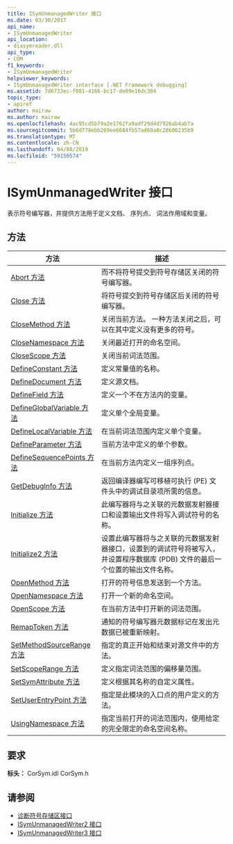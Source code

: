 ```yaml
---
title: ISymUnmanagedWriter 接口
ms.date: 03/30/2017
api_name:
- ISymUnmanagedWriter
api_location:
- diasymreader.dll
api_type:
- COM
f1_keywords:
- ISymUnmanagedWriter
helpviewer_keywords:
- ISymUnmanagedWriter interface [.NET Framework debugging]
ms.assetid: 7d6733ec-f081-4166-bc17-de09e16dc304
topic_type:
- apiref
author: mairaw
ms.author: mairaw
ms.openlocfilehash: 4ac95cd5b79a2e1762fa9adf29d4d7926ab4ab7a
ms.sourcegitcommit: 5b6d778ebb269ee6684fb57ad69a8c28b06235b9
ms.translationtype: MT
ms.contentlocale: zh-CN
ms.lasthandoff: 04/08/2019
ms.locfileid: "59150574"
---
```

# <a name="isymunmanagedwriter-interface"></a>ISymUnmanagedWriter 接口
表示符号编写器，并提供方法用于定义文档、 序列点、 词法作用域和变量。  
  
## <a name="methods"></a>方法  
  
|方法|描述|  
|------------|-----------------|  
|[Abort 方法](../../../../docs/framework/unmanaged-api/diagnostics/isymunmanagedwriter-abort-method.md)|而不将符号提交到符号存储区关闭的符号编写器。|  
|[Close 方法](../../../../docs/framework/unmanaged-api/diagnostics/isymunmanagedwriter-close-method.md)|将符号提交到符号存储区后关闭的符号编写器。|  
|[CloseMethod 方法](../../../../docs/framework/unmanaged-api/diagnostics/isymunmanagedwriter-closemethod-method.md)|关闭当前方法。 一种方法关闭之后，可以在其中定义没有更多的符号。|  
|[CloseNamespace 方法](../../../../docs/framework/unmanaged-api/diagnostics/isymunmanagedwriter-closenamespace-method.md)|关闭最近打开的命名空间。|  
|[CloseScope 方法](../../../../docs/framework/unmanaged-api/diagnostics/isymunmanagedwriter-closescope-method.md)|关闭当前词法范围。|  
|[DefineConstant 方法](../../../../docs/framework/unmanaged-api/diagnostics/isymunmanagedwriter-defineconstant-method.md)|定义常量值的名称。|  
|[DefineDocument 方法](../../../../docs/framework/unmanaged-api/diagnostics/isymunmanagedwriter-definedocument-method.md)|定义源文档。|  
|[DefineField 方法](../../../../docs/framework/unmanaged-api/diagnostics/isymunmanagedwriter-definefield-method.md)|定义一个不在方法内的变量。|  
|[DefineGlobalVariable 方法](../../../../docs/framework/unmanaged-api/diagnostics/isymunmanagedwriter-defineglobalvariable-method.md)|定义单个全局变量。|  
|[DefineLocalVariable 方法](../../../../docs/framework/unmanaged-api/diagnostics/isymunmanagedwriter-definelocalvariable-method.md)|在当前词法范围内定义单个变量。|  
|[DefineParameter 方法](../../../../docs/framework/unmanaged-api/diagnostics/isymunmanagedwriter-defineparameter-method.md)|当前方法中定义的单个参数。|  
|[DefineSequencePoints 方法](../../../../docs/framework/unmanaged-api/diagnostics/isymunmanagedwriter-definesequencepoints-method.md)|在当前方法内定义一组序列点。|  
|[GetDebugInfo 方法](../../../../docs/framework/unmanaged-api/diagnostics/isymunmanagedwriter-getdebuginfo-method.md)|返回编译器编写可移植可执行 (PE) 文件头中的调试目录项所需的信息。|  
|[Initialize 方法](../../../../docs/framework/unmanaged-api/diagnostics/isymunmanagedwriter-initialize-method.md)|此编写器将与之关联的元数据发射器接口和设置输出文件将写入调试符号的名称。|  
|[Initialize2 方法](../../../../docs/framework/unmanaged-api/diagnostics/isymunmanagedwriter-initialize2-method.md)|设置此编写器将与之关联的元数据发射器接口，设置到的调试符号将被写入，并设置程序数据库 (PDB) 文件的最后一个位置的输出文件名称。|  
|[OpenMethod 方法](../../../../docs/framework/unmanaged-api/diagnostics/isymunmanagedwriter-openmethod-method.md)|打开的符号信息发送到一个方法。|  
|[OpenNamespace 方法](../../../../docs/framework/unmanaged-api/diagnostics/isymunmanagedwriter-opennamespace-method.md)|打开一个新的命名空间。|  
|[OpenScope 方法](../../../../docs/framework/unmanaged-api/diagnostics/isymunmanagedwriter-openscope-method.md)|在当前方法中打开新的词法范围。|  
|[RemapToken 方法](../../../../docs/framework/unmanaged-api/diagnostics/isymunmanagedwriter-remaptoken-method.md)|通知的符号编写器元数据标记在发出元数据已被重新映射。|  
|[SetMethodSourceRange 方法](../../../../docs/framework/unmanaged-api/diagnostics/isymunmanagedwriter-setmethodsourcerange-method.md)|指定的真正开始和结束对源文件中的方法。|  
|[SetScopeRange 方法](../../../../docs/framework/unmanaged-api/diagnostics/isymunmanagedwriter-setscoperange-method.md)|定义指定词法范围的偏移量范围。|  
|[SetSymAttribute 方法](../../../../docs/framework/unmanaged-api/diagnostics/isymunmanagedwriter-setsymattribute-method.md)|定义根据其名称的自定义属性。|  
|[SetUserEntryPoint 方法](../../../../docs/framework/unmanaged-api/diagnostics/isymunmanagedwriter-setuserentrypoint-method.md)|指定是此模块的入口点的用户定义的方法。|  
|[UsingNamespace 方法](../../../../docs/framework/unmanaged-api/diagnostics/isymunmanagedwriter-usingnamespace-method.md)|指定当前打开的词法范围内，使用给定的完全限定的命名空间名称。|  
  
## <a name="requirements"></a>要求  
 **标头：** CorSym.idl CorSym.h  
  
## <a name="see-also"></a>请参阅

- [诊断符号存储区接口](../../../../docs/framework/unmanaged-api/diagnostics/diagnostics-symbol-store-interfaces.md)
- [ISymUnmanagedWriter2 接口](../../../../docs/framework/unmanaged-api/diagnostics/isymunmanagedwriter2-interface.md)
- [ISymUnmanagedWriter3 接口](../../../../docs/framework/unmanaged-api/diagnostics/isymunmanagedwriter3-interface.md)
